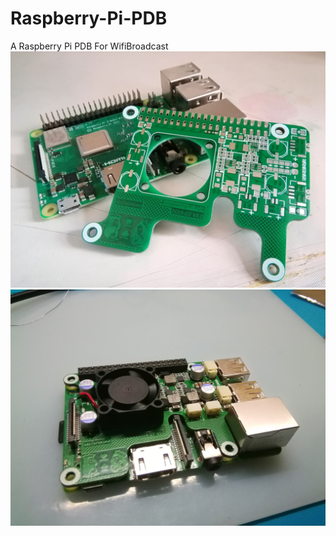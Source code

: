 # Raspberry-Pi-PDB
A Raspberry Pi PDB For WifiBroadcast
![PCB](https://github.com/cesforchina/Raspberry-Pi-PDB/blob/master/picture/863CA309799572AA06EE50B9AAD813C2.jpg)
![PCB](https://github.com/cesforchina/Raspberry-Pi-PDB/blob/master/picture/0F082A036F88670ADA3B899A6D788F17.jpg)
